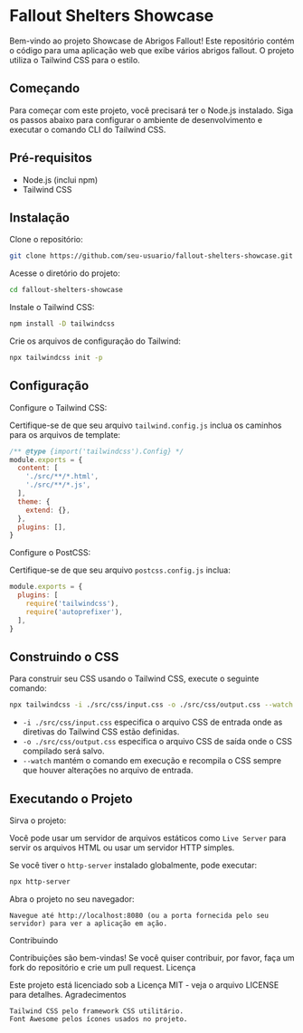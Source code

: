 # Fallout Shelters Showcase

Bem-vindo ao projeto Showcase de Abrigos Fallout! Este repositório contém o código para uma aplicação web que exibe vários abrigos fallout. O projeto utiliza o Tailwind CSS para o estilo.

## Começando

Para começar com este projeto, você precisará ter o Node.js instalado. Siga os passos abaixo para configurar o ambiente de desenvolvimento e executar o comando CLI do Tailwind CSS.

## Pré-requisitos

- Node.js (inclui npm)
- Tailwind CSS

## Instalação

Clone o repositório:

```bash
git clone https://github.com/seu-usuario/fallout-shelters-showcase.git
```

Acesse o diretório do projeto:

```bash
cd fallout-shelters-showcase
```

Instale o Tailwind CSS:

```bash
npm install -D tailwindcss
```

Crie os arquivos de configuração do Tailwind:

```bash
npx tailwindcss init -p
```

## Configuração

Configure o Tailwind CSS:

Certifique-se de que seu arquivo `tailwind.config.js` inclua os caminhos para os arquivos de template:

```js
/** @type {import('tailwindcss').Config} */
module.exports = {
  content: [
    './src/**/*.html',
    './src/**/*.js',
  ],
  theme: {
    extend: {},
  },
  plugins: [],
}
```

Configure o PostCSS:

Certifique-se de que seu arquivo `postcss.config.js` inclua:

```js
module.exports = {
  plugins: [
    require('tailwindcss'),
    require('autoprefixer'),
  ],
}
```

## Construindo o CSS

Para construir seu CSS usando o Tailwind CSS, execute o seguinte comando:

```bash
npx tailwindcss -i ./src/css/input.css -o ./src/css/output.css --watch
```

- `-i ./src/css/input.css` especifica o arquivo CSS de entrada onde as diretivas do Tailwind CSS estão definidas.
- `-o ./src/css/output.css` especifica o arquivo CSS de saída onde o CSS compilado será salvo.
- `--watch` mantém o comando em execução e recompila o CSS sempre que houver alterações no arquivo de entrada.

## Executando o Projeto

Sirva o projeto:

Você pode usar um servidor de arquivos estáticos como  `Live Server` para servir os arquivos HTML ou usar um servidor HTTP simples.

Se você tiver o `http-server` instalado globalmente, pode executar:

```bash
npx http-server
```

Abra o projeto no seu navegador:

    Navegue até http://localhost:8080 (ou a porta fornecida pelo seu servidor) para ver a aplicação em ação.

Contribuindo

Contribuições são bem-vindas! Se você quiser contribuir, por favor, faça um fork do repositório e crie um pull request.
Licença

Este projeto está licenciado sob a Licença MIT - veja o arquivo LICENSE para detalhes.
Agradecimentos

    Tailwind CSS pelo framework CSS utilitário.
    Font Awesome pelos ícones usados no projeto.

